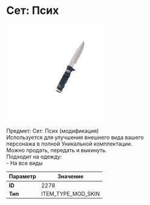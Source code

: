 # Сет: Псих

![Item Image](../img/2278.webp?raw=true)

Предмет: Сет: Псих (модификация)<br>Используется для улучшения внешнего вида вашего<br>персонажа в полной Уникальной комплектации.<br>Можно продать, передать и выкинуть.<br>Подходит на одежду: <br>- На все виды<br>


| Параметр | Значение |
|----------|----------|
| **ID** | 2278 |
| **Тип** | ITEM_TYPE_MOD_SKIN |

